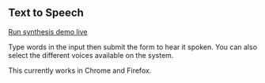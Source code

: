 ## Text to Speech
[Run synthesis demo live](https://gautam08.github.io/speech_synthesis_gautam08_file/)

Type words in the input then submit the form to hear it spoken. You can also select the different voices available on the system.

This currently works in Chrome and Firefox.
